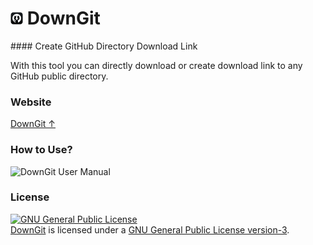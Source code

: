 <h1> <img src="https://github.com/MinhasKamal/DownGit/raw/master/res/images/downgit.png" width="20" height=auto /> DownGit </h1>
#### Create GitHub Directory Download Link

With this tool you can directly download or create download link to any GitHub public directory.

### Website

[DownGit ↑](https://minhaskamal.github.io/DownGit)

### How to Use?

![DownGit User Manual](https://cloud.githubusercontent.com/assets/5456665/17822364/940bded8-6678-11e6-9603-b84d75bccec1.gif)

### License
<a rel="license" href="http://www.gnu.org/licenses/gpl.html"><img alt="GNU General Public License" style="border-width:0" src="http://www.gnu.org/graphics/gplv3-127x51.png" /></a><br/><a href="https://github.com/MinhasKamal/DownGit">DownGit</a> is licensed under a <a rel="license" href="http://www.gnu.org/licenses/gpl.html">GNU General Public License version-3</a>.
